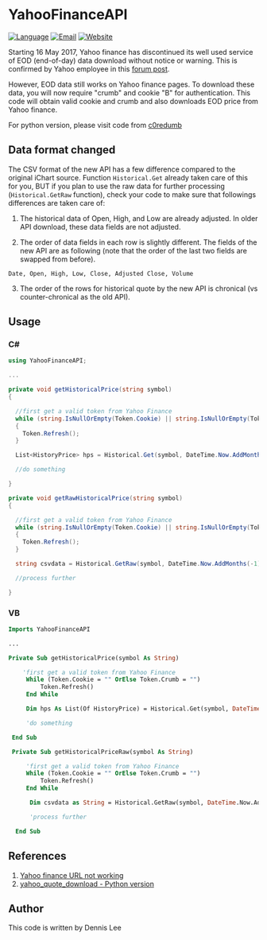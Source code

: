 # YahooFinanceAPI
[![Language](https://img.shields.io/badge/language-.NET-blue.svg?style=flat)](http://www.visualstudio.com) [![Email](https://img.shields.io/badge/email-dennis%40gsfcorp.com-blue.svg?style=flat)](mailto:dennis@gsfcorp.com)
[![Website](https://img.shields.io/badge/website-gsfcorp.com-lightgrey.svg?style=flat)](http://www.gsfcorp.com)

Starting 16 May 2017, Yahoo finance has discontinued its well used service of EOD (end-of-day) data download without notice or warning. This is confirmed by Yahoo employee in this [forum post][1].  

However, EOD data still works on Yahoo finance pages. To download these data, you will now require "crumb" and cookie "B" for authentication. This code will obtain valid cookie and crumb and also downloads EOD price from Yahoo finance.  

For python version, please visit code from [c0redumb](https://github.com/c0redumb/yahoo_quote_download)  

## Data format changed
The CSV format of the new API has a few difference compared to the original iChart source. Function `Historical.Get` already taken care of this for you, BUT if you plan to use the raw data for further processing (`Historical.GetRaw` function), check your code to make sure that followings differences are taken care of:

1. The historical data of Open, High, and Low are already adjusted. In older API download, these data fields are not adjusted.

2. The order of data fields in each row is slightly different. The fields of the new API are as following (note that the order of the last two fields are swapped from before).
```
Date, Open, High, Low, Close, Adjusted Close, Volume
```

3. The order of the rows for historical quote by the new API is chronical (vs counter-chronical as the old API).

## Usage

### C#
```cs
using YahooFinanceAPI;

...

private void getHistoricalPrice(string symbol)
{

  //first get a valid token from Yahoo Finance
  while (string.IsNullOrEmpty(Token.Cookie) || string.IsNullOrEmpty(Token.Crumb))
  {
    Token.Refresh();
  }

  List<HistoryPrice> hps = Historical.Get(symbol, DateTime.Now.AddMonths(-1), DateTime.Now);

  //do something

}

private void getRawHistoricalPrice(string symbol)
{

  //first get a valid token from Yahoo Finance
  while (string.IsNullOrEmpty(Token.Cookie) || string.IsNullOrEmpty(Token.Crumb))
  {
    Token.Refresh();
  }

  string csvdata = Historical.GetRaw(symbol, DateTime.Now.AddMonths(-1), DateTime.Now);

  //process further

}
```

### VB
```vb
Imports YahooFinanceAPI

...

Private Sub getHistoricalPrice(symbol As String)

    'first get a valid token from Yahoo Finance
     While (Token.Cookie = "" OrElse Token.Crumb = "")
         Token.Refresh()
     End While

     Dim hps As List(Of HistoryPrice) = Historical.Get(symbol, DateTime.Now.AddMonths(-1), DateTime.Now)

     'do something

 End Sub

 Private Sub getHistoricalPriceRaw(symbol As String)

     'first get a valid token from Yahoo Finance
     While (Token.Cookie = "" OrElse Token.Crumb = "")
         Token.Refresh()
     End While

      Dim csvdata as String = Historical.GetRaw(symbol, DateTime.Now.AddMonths(-1), DateTime.Now)

      'process further

  End Sub
```

## References
1. [Yahoo finance URL not working](http://stackoverflow.com/questions/44030983/yahoo-finance-url-not-working/44036220)
2. [yahoo_quote_download - Python version](https://github.com/c0redumb/yahoo_quote_download)

## Author
This code is written by Dennis Lee

[1]: https://forums.yahoo.net/t5/Yahoo-Finance-help/Is-Yahoo-Finance-API-broken/m-p/251241/highlight/true#M3116
[2]: https://github.com/c0redumb/yahoo_quote_download
